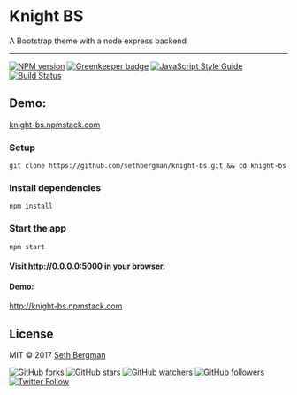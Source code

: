 # Knight BS

A Bootstrap theme with a node express backend

--------------------------------------------------------------------------------

[![NPM version][npm-image]][npm-url] [![Greenkeeper badge](https://badges.greenkeeper.io/sethbergman/knight-bs.svg)](https://greenkeeper.io/) [![JavaScript Style Guide](https://img.shields.io/badge/code_style-standard-brightgreen.svg)](https://standardjs.com) [![Build Status](https://travis-ci.org/sethbergman/knight-bs.svg?branch=master)](https://travis-ci.org/sethbergman/knight-bs)


## Demo:

[knight-bs.npmstack.com](http://knight-bs.npmstack.com)

### Setup

```
git clone https://github.com/sethbergman/knight-bs.git && cd knight-bs
```

### Install dependencies

```
npm install
```

### Start the app

```
npm start
```

#### Visit <http://0.0.0.0:5000> in your browser.

#### Demo:

<http://knight-bs.npmstack.com>

## License

MIT © 2017 [Seth Bergman](sethbergman.com)

[npm-image]: https://badge.fury.io/js/knight-bs.svg
[npm-url]: https://npmjs.org/package/knight-bs

[![GitHub forks](https://img.shields.io/github/forks/sethbergman/knight-bs.svg?style=social&label=Fork)](https://github.com/sethbergman/knight-bs) [![GitHub stars](https://img.shields.io/github/stars/sethbergman/knight-bs.svg?style=social&label=Star)](https://github.com/sethbergman/knight-bs) [![GitHub watchers](https://img.shields.io/github/watchers/sethbergman/knight-bs.svg?style=social&label=Watch)](https://github.com/sethbergman/knight-bs) [![GitHub followers](https://img.shields.io/github/followers/sethbergman.svg?style=social&label=Follow)](https://github.com/sethbergman/knight-bs) [![Twitter Follow](https://img.shields.io/twitter/follow/seth_bergman.svg?style=social)](https://twitter.com/seth_bergman)
